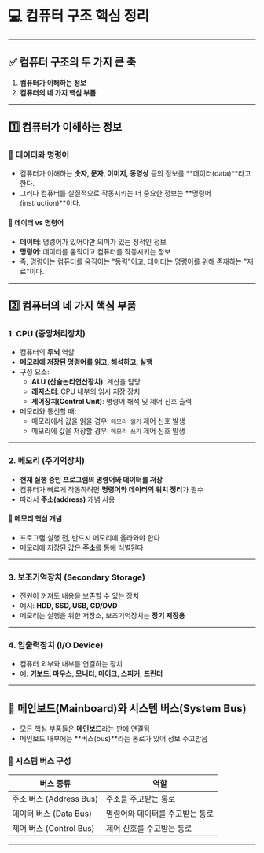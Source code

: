 # 💻 컴퓨터 구조 핵심 정리

---

## ✅ 컴퓨터 구조의 두 가지 큰 축
1. **컴퓨터가 이해하는 정보**
2. **컴퓨터의 네 가지 핵심 부품**

---

## 1️⃣ 컴퓨터가 이해하는 정보

### 📌 데이터와 명령어

- 컴퓨터가 이해하는 **숫자, 문자, 이미지, 동영상** 등의 정보를 **데이터(data)**라고 한다.
- 그러나 컴퓨터를 실질적으로 작동시키는 더 중요한 정보는 **명령어(instruction)**이다.

#### 🔹 데이터 vs 명령어
- **데이터**: 명령어가 있어야만 의미가 있는 정적인 정보
- **명령어**: 데이터를 움직이고 컴퓨터를 작동시키는 정보
- 즉, 명령어는 컴퓨터를 움직이는 "동력"이고, 데이터는 명령어를 위해 존재하는 "재료"이다.

---

## 2️⃣ 컴퓨터의 네 가지 핵심 부품

### 1. CPU (중앙처리장치)
- 컴퓨터의 **두뇌** 역할
- **메모리에 저장된 명령어를 읽고, 해석하고, 실행**
- 구성 요소:
  - **ALU (산술논리연산장치)**: 계산을 담당
  - **레지스터**: CPU 내부의 임시 저장 장치
  - **제어장치(Control Unit)**: 명령어 해석 및 제어 신호 출력
- 메모리와 통신할 때:
  - 메모리에서 값을 읽을 경우: `메모리 읽기` 제어 신호 발생
  - 메모리에 값을 저장할 경우: `메모리 쓰기` 제어 신호 발생

---

### 2. 메모리 (주기억장치)
- **현재 실행 중인 프로그램의 명령어와 데이터를 저장**
- 컴퓨터가 빠르게 작동하려면 **명령어와 데이터의 위치 정리**가 필수
- 따라서 **주소(address)** 개념 사용

#### 📌 메모리 핵심 개념
- 프로그램 실행 전, 반드시 메모리에 올라와야 한다
- 메모리에 저장된 값은 **주소**를 통해 식별된다

---

### 3. 보조기억장치 (Secondary Storage)
- 전원이 꺼져도 내용을 보존할 수 있는 장치
- 예시: **HDD, SSD, USB, CD/DVD**
- 메모리는 실행을 위한 저장소, 보조기억장치는 **장기 저장용**

---

### 4. 입출력장치 (I/O Device)
- 컴퓨터 외부와 내부를 연결하는 장치
- 예: **키보드, 마우스, 모니터, 마이크, 스피커, 프린터**

---

## 🧩 메인보드(Mainboard)와 시스템 버스(System Bus)

- 모든 핵심 부품들은 **메인보드**라는 판에 연결됨
- 메인보드 내부에는 **버스(bus)**라는 통로가 있어 정보 주고받음

### 📌 시스템 버스 구성

| 버스 종류 | 역할 |
|-----------|------|
| 주소 버스 (Address Bus) | 주소를 주고받는 통로 |
| 데이터 버스 (Data Bus) | 명령어와 데이터를 주고받는 통로 |
| 제어 버스 (Control Bus) | 제어 신호를 주고받는 통로 |

---
